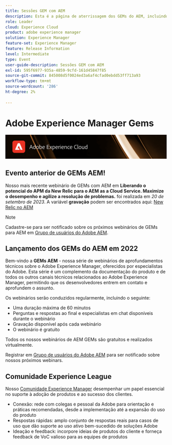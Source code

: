 ```yaml
---
title: Sessões GEM com AEM
description: Esta é a página de aterrissagem dos GEMs do AEM, incluindo informações sobre a série de webinários e informações de registro, webinários anteriores e futuros
role: Leader
cloud: Experience Cloud
product: adobe experience manager
solution: Experience Manager
feature-set: Experience Manager
feature: Release Information
level: Intermediate
type: Event
user-guide-description: Sessões GEM com AEM
exl-id: 595f6977-935a-4859-9cfd-161d45847f85
source-git-commit: 845008d5f0024ed3a6af4cfad0ebdd53ff713a93
workflow-type: tm+mt
source-wordcount: '286'
ht-degree: 2%

---
```


# Adobe Experience Manager Gems

<img alt="Experiências digitais" src="./assets/ADX_Gems.png"/>

## Evento anterior de GEMs AEM!

<!--  Remove the comment marks, and put the upcoming event in the below table

<table style="max-width: 1214px;">
<tr>
  <td style="vertical-align: top;">
    <a href="https://www.youtube.com/watch?v=f1T9XU9TCJU">
      <img alt="Experience League LIVE Oct 25" src="assets/Oct25_2022_exl_live_banner_web_1920_WebBanner.png">
    </a>
    <div>
      <a href="https://www.youtube.com/watch?v=f1T9XU9TCJU">
        <strong>Deliver the right offer at the right time with decision management</strong>
      </a>
      <br/><em>with Sandra Hausmann, Ben Tepfer, Brandon Poyfair, and Jason Hickey</em>
      <br/><em>October 25, 2022</em>
    </div>
  </td>
</tr>
</table>

-->
Nosso mais recente webinário de GEMs com AEM em **Liberando o potencial do APM da New Relic para o AEM as a Cloud Service. Maximize o desempenho e agilize a resolução de problemas.** foi realizada em *20 de setembro de 2023*.
A variável **gravação** podem ser encontrados aqui: [New Relic no AEM](/help/experience-manager-gems/gems2023/newrelic-apm-for-aem-cloud-service.md)

>[!NOTE]
>
> Cadastre-se para ser notificado sobre os próximos webinários de GEMs para AEM em [Grupo de usuários do Adobe AEM](https://aem-augs.adobe.com/).

## Lançamento dos GEMs do AEM em 2022

Bem-vindo a **GEMs AEM** - nossa série de webinários de aprofundamentos técnicos sobre o Adobe Experience Manager, oferecidos por especialistas do Adobe. Esta série é um complemento da documentação do produto e de todos os outros canais técnicos relacionados ao Adobe Experience Manager, permitindo que os desenvolvedores entrem em contato e aprofundem o assunto.

Os webinários serão conduzidos regularmente, incluindo o seguinte:

* Uma duração máxima de 60 minutos
* Perguntas e respostas ao final e especialistas em chat disponíveis durante o webinário
* Gravação disponível após cada webinário
* O webinário é gratuito

Todos os nossos webinários de AEM GEMs são gratuitos e realizados virtualmente.

Registrar em [Grupo de usuários do Adobe AEM](https://aem-augs.adobe.com/) para ser notificado sobre nossos próximos webinars.

## Comunidade Experience League

Nosso [Comunidade Experience Manager](https://experienceleaguecommunities.adobe.com/t5/adobe-experience-manager/ct-p/adobe-experience-manager-community?profile.language=pt) desempenhar um papel essencial no suporte à adoção de produtos e ao sucesso dos clientes.

* Conexão: rede com colegas e pessoal da Adobe para orientação e práticas recomendadas, desde a implementação até a expansão do uso do produto
* Respostas rápidas: amplo conjunto de respostas reais para casos de uso que dão suporte ao uso ativo bem-sucedido de soluções Adobe
* Ideação e feedback: incorpore ideias de produtos do cliente e forneça feedback de VoC valioso para as equipes de produtos
